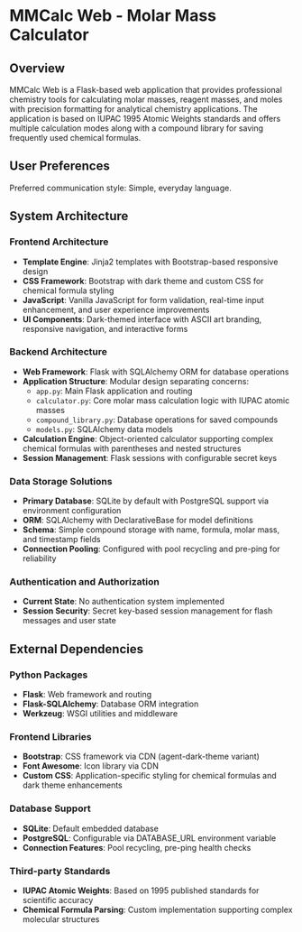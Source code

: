 # MMCalc Web - Molar Mass Calculator

## Overview

MMCalc Web is a Flask-based web application that provides professional chemistry tools for calculating molar masses, reagent masses, and moles with precision formatting for analytical chemistry applications. The application is based on IUPAC 1995 Atomic Weights standards and offers multiple calculation modes along with a compound library for saving frequently used chemical formulas.

## User Preferences

Preferred communication style: Simple, everyday language.

## System Architecture

### Frontend Architecture
- **Template Engine**: Jinja2 templates with Bootstrap-based responsive design
- **CSS Framework**: Bootstrap with dark theme and custom CSS for chemical formula styling
- **JavaScript**: Vanilla JavaScript for form validation, real-time input enhancement, and user experience improvements
- **UI Components**: Dark-themed interface with ASCII art branding, responsive navigation, and interactive forms

### Backend Architecture
- **Web Framework**: Flask with SQLAlchemy ORM for database operations
- **Application Structure**: Modular design separating concerns:
  - `app.py`: Main Flask application and routing
  - `calculator.py`: Core molar mass calculation logic with IUPAC atomic masses
  - `compound_library.py`: Database operations for saved compounds
  - `models.py`: SQLAlchemy data models
- **Calculation Engine**: Object-oriented calculator supporting complex chemical formulas with parentheses and nested structures
- **Session Management**: Flask sessions with configurable secret keys

### Data Storage Solutions
- **Primary Database**: SQLite by default with PostgreSQL support via environment configuration
- **ORM**: SQLAlchemy with DeclarativeBase for model definitions
- **Schema**: Simple compound storage with name, formula, molar mass, and timestamp fields
- **Connection Pooling**: Configured with pool recycling and pre-ping for reliability

### Authentication and Authorization
- **Current State**: No authentication system implemented
- **Session Security**: Secret key-based session management for flash messages and user state

## External Dependencies

### Python Packages
- **Flask**: Web framework and routing
- **Flask-SQLAlchemy**: Database ORM integration
- **Werkzeug**: WSGI utilities and middleware

### Frontend Libraries
- **Bootstrap**: CSS framework via CDN (agent-dark-theme variant)
- **Font Awesome**: Icon library via CDN
- **Custom CSS**: Application-specific styling for chemical formulas and dark theme enhancements

### Database Support
- **SQLite**: Default embedded database
- **PostgreSQL**: Configurable via DATABASE_URL environment variable
- **Connection Features**: Pool recycling, pre-ping health checks

### Third-party Standards
- **IUPAC Atomic Weights**: Based on 1995 published standards for scientific accuracy
- **Chemical Formula Parsing**: Custom implementation supporting complex molecular structures